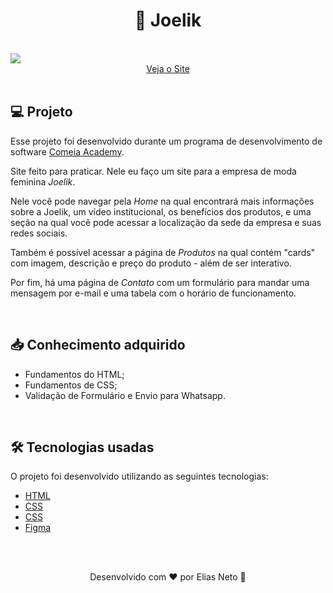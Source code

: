 <h1 align="center">👗 Joelik</h1>

<br>

<img src="./.github/academyProjeto01.gif">

<div align="center">
    <a href="https://elias-neto.github.io/comeiaAcademy-projeto01/pages/home" target="_blank"> Veja o Site</a>
</div>

<br>

<h2 id="about"> 💻 Projeto </h2>

Esse projeto foi desenvolvido durante um programa de desenvolvimento de software [Comeia Academy](https://academy.comeialabs.com.br/).

Site feito para praticar. Nele eu faço um site para a empresa de moda feminina _Joelik_.

Nele você pode navegar pela _Home_ na qual encontrará mais informações sobre a Joelik, um vídeo institucional, os benefícios dos produtos, e uma seção na qual você pode acessar a localização da sede da empresa e suas redes sociais.

Também é possível acessar a página de _Produtos_ na qual contém "cards" com imagem, descrição e preço do produto - além de ser interativo.

Por fim, há uma página de _Contato_ com um formulário para mandar uma mensagem por e-mail e uma tabela com o horário de funcionamento.

<br>

<h2 id="learning"> 📥 Conhecimento adquirido </h2>

- Fundamentos do HTML;
- Fundamentos de CSS;
- Validação de Formulário e Envio para Whatsapp.

<br>

<h2 id="techs"> 🛠 Tecnologias usadas </h2>

O projeto foi desenvolvido utilizando as seguintes tecnologias:

- [HTML](https://www.w3schools.com/html/)
- [CSS](https://www.w3schools.com/css/)
- [CSS](https://www.w3schools.com/js/)
- [Figma](https://www.figma.com/design/)

<br>
<br>

<p align="center"> Desenvolvido com ❤ por Elias Neto 👋 <p>
